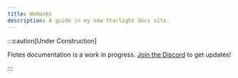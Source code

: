 ```yaml
---
title: Webooks
description: A guide in my new Starlight docs site.
---
```



:::caution[Under Construction]

Flotes documentation is a work in progress. 
[Join the Discord](https://discord.com/invite/qKaKeGT8sZ) to get updates!

:::
